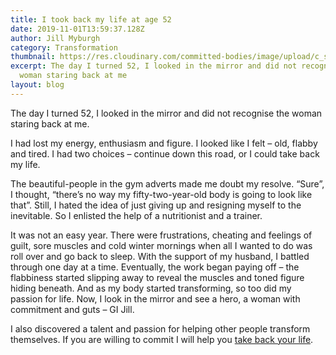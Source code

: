 ```yaml
---
title: I took back my life at age 52
date: 2019-11-01T13:59:37.128Z
author: Jill Myburgh
category: Transformation
thumbnail: https://res.cloudinary.com/committed-bodies/image/upload/c_scale,f_auto,q_auto,w_600/v1642428022/blog/Committed_Bodies_Jill_take_back_your_life-e1594533049760_cptjnp.jpg
excerpt: The day I turned 52, I looked in the mirror and did not recognise the
  woman staring back at me
layout: blog
---
```

The day I turned 52, I looked in the mirror and did not recognise the woman staring back at me.

I had lost my energy, enthusiasm and figure. I looked like I felt – old, flabby and tired. I had two choices – continue down this road, or I could take back my life.

The beautiful-people in the gym adverts made me doubt my resolve. “Sure”, I thought, “there’s no way my fifty-two-year-old body is going to look like that”. Still, I hated the idea of just giving up and resigning myself to the inevitable. So I enlisted the help of a nutritionist and a trainer.

It was not an easy year. There were frustrations, cheating and feelings of guilt, sore muscles and cold winter mornings when all I wanted to do was roll over and go back to sleep. With the support of my husband, I battled through one day at a time. Eventually, the work began paying off – the flabbiness started slipping away to reveal the muscles and toned figure hiding beneath. And as my body started transforming, so too did my passion for life. Now, I look in the mirror and see a hero, a woman with commitment and guts – GI Jill.

I also discovered a talent and passion for helping other people transform themselves. If you are willing to commit I will help you [take back your life](https://committedbodies.co.za/services/take-back-your-life/).